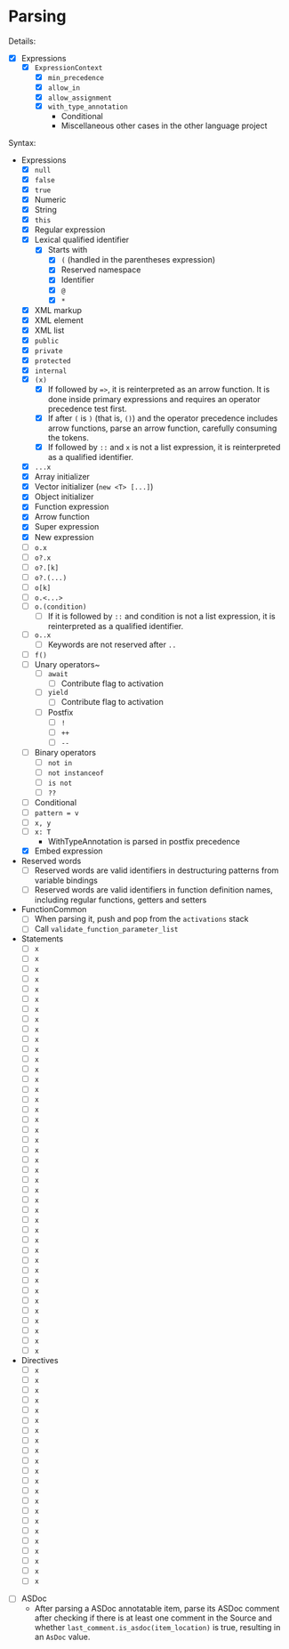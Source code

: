 # Parsing

Details:

* [x] Expressions
  * [x] `ExpressionContext`
    * [x] `min_precedence`
    * [x] `allow_in`
    * [x] `allow_assignment`
    * [x] `with_type_annotation`
      * Conditional
      * Miscellaneous other cases in the other language project

Syntax:

* Expressions
  * [x] `null`
  * [x] `false`
  * [x] `true`
  * [x] Numeric
  * [x] String
  * [x] `this`
  * [x] Regular expression
  * [x] Lexical qualified identifier
    * [x] Starts with
      * [x] `(` (handled in the parentheses expression)
      * [x] Reserved namespace
      * [x] Identifier
      * [x] `@`
      * [x] `*`
  * [x] XML markup
  * [x] XML element
  * [x] XML list
  * [x] `public`
  * [x] `private`
  * [x] `protected`
  * [x] `internal`
  * [x] `(x)`
    * [x] If followed by `=>`, it is reinterpreted as an arrow function. It is done inside primary expressions and requires an operator precedence test first.
    * [x] If after `(` is `)` (that is, `()`) and the operator precedence includes arrow functions, parse an arrow function, carefully consuming the tokens.
    * [x] If followed by `::` and `x` is not a list expression, it is reinterpreted as a qualified identifier.
  * [x] `...x`
  * [x] Array initializer
  * [x] Vector initializer (`new <T> [...]`)
  * [x] Object initializer
  * [x] Function expression
  * [x] Arrow function
  * [x] Super expression
  * [x] New expression
  * [ ] `o.x`
  * [ ] `o?.x`
  * [ ] `o?.[k]`
  * [ ] `o?.(...)`
  * [ ] `o[k]`
  * [ ] `o.<...>`
  * [ ] `o.(condition)`
    * [ ] If it is followed by `::` and condition is not a list expression, it is reinterpreted as a qualified identifier.
  * [ ] `o..x`
    * [ ] Keywords are not reserved after `..`
  * [ ] `f()`
  * [ ] Unary operators~
    * [ ] `await`
      * [ ] Contribute flag to activation
    * [ ] `yield`
      * [ ] Contribute flag to activation
    * [ ] Postfix
      * [ ] `!`
      * [ ] `++`
      - [ ] `--`
  * [ ] Binary operators
    * [ ] `not in`
    * [ ] `not instanceof`
    * [ ] `is not`
    * [ ] `??`
  * [ ] Conditional
  * [ ] `pattern = v`
  * [ ] `x, y`
  * [ ] `x: T`
    * WithTypeAnnotation is parsed in postfix precedence
  * [x] Embed expression
* Reserved words
  * [ ] Reserved words are valid identifiers in destructuring patterns from variable bindings
  * [ ] Reserved words are valid identifiers in function definition names, including regular functions, getters and setters
* FunctionCommon
  * [ ] When parsing it, push and pop from the `activations` stack
  * [ ] Call `validate_function_parameter_list`
* Statements
  * [ ] `x`
  * [ ] `x`
  * [ ] `x`
  * [ ] `x`
  * [ ] `x`
  * [ ] `x`
  * [ ] `x`
  * [ ] `x`
  * [ ] `x`
  * [ ] `x`
  * [ ] `x`
  * [ ] `x`
  * [ ] `x`
  * [ ] `x`
  * [ ] `x`
  * [ ] `x`
  * [ ] `x`
  * [ ] `x`
  * [ ] `x`
  * [ ] `x`
  * [ ] `x`
  * [ ] `x`
  * [ ] `x`
  * [ ] `x`
  * [ ] `x`
  * [ ] `x`
  * [ ] `x`
  * [ ] `x`
  * [ ] `x`
  * [ ] `x`
  * [ ] `x`
  * [ ] `x`
  * [ ] `x`
  * [ ] `x`
  * [ ] `x`
  * [ ] `x`
  * [ ] `x`
  * [ ] `x`
  * [ ] `x`
  * [ ] `x`
  * [ ] `x`
* Directives
  * [ ] `x`
  * [ ] `x`
  * [ ] `x`
  * [ ] `x`
  * [ ] `x`
  * [ ] `x`
  * [ ] `x`
  * [ ] `x`
  * [ ] `x`
  * [ ] `x`
  * [ ] `x`
  * [ ] `x`
  * [ ] `x`
  * [ ] `x`
  * [ ] `x`
  * [ ] `x`
  * [ ] `x`
  * [ ] `x`
  * [ ] `x`
  * [ ] `x`
  * [ ] `x`
  * [ ] `x`
* [ ] ASDoc
  * After parsing a ASDoc annotatable item, parse its ASDoc comment after checking if there is at least one comment in the Source and whether `last_comment.is_asdoc(item_location)` is true, resulting in an `AsDoc` value.
